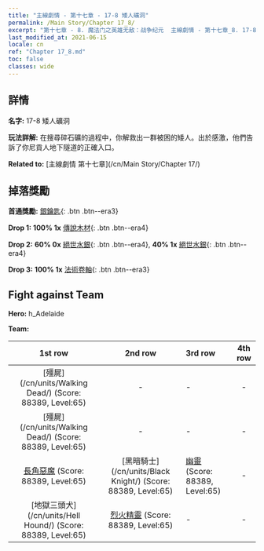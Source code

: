 ```yaml
---
title: "主線劇情 - 第十七章 - 17-8 矮人礦洞"
permalink: /Main Story/Chapter 17_8/
excerpt: "第十七章 - 8. 魔法门之英雄无敌：战争纪元  主線劇情 - 第十七章_8. 17-8 矮人礦洞"
last_modified_at: 2021-06-15
locale: cn
ref: "Chapter 17_8.md"
toc: false
classes: wide
---
```


## 詳情

 **名字:** 17-8 矮人礦洞

 **玩法詳解:** 在搜尋碎石礦的過程中，你解救出一群被困的矮人。出於感激，他們告訴了你尼貢人地下隧道的正確入口。

 **Related to:** [主線劇情 第十七章](/cn/Main Story/Chapter 17/)

## 掉落獎勵

 **首通獎勵:** [銀鑰匙](/cn/Items/con_693/){: .btn .btn--era3}

 **Drop 1:** **100% 1x** [傳說木材](/cn/Items/mat_55/){: .btn .btn--era4}

 **Drop 2:** **60% 0x** [絕世水銀](/cn/Items/mat_49/){: .btn .btn--era4}, **40% 1x** [絕世水銀](/cn/Items/mat_49/){: .btn .btn--era4}

 **Drop 3:** **100% 1x** [法術卷軸](/cn/Items/con_694/){: .btn .btn--era3}


## Fight against Team
 **Hero:** h_Adelaide

 **Team:**


  | 1st row | 2nd row | 3rd row | 4th row |
  |:----:|:----:|:----|:----:|
  | [殭屍](/cn/units/Walking Dead/) (Score: 88389, Level:65)  | - | - | - |
  | [殭屍](/cn/units/Walking Dead/) (Score: 88389, Level:65)  | - | - | - |
  | [長角惡魔](/cn/units/Demon/) (Score: 88389, Level:65)  | [黑暗騎士](/cn/units/Black Knight/) (Score: 88389, Level:65)  | [幽靈](/cn/units/Wight/) (Score: 88389, Level:65)  | - |
  | [地獄三頭犬](/cn/units/Hell Hound/) (Score: 88389, Level:65)  | [烈火精靈](/cn/units/Efreeti/) (Score: 88389, Level:65)  | - | - |


